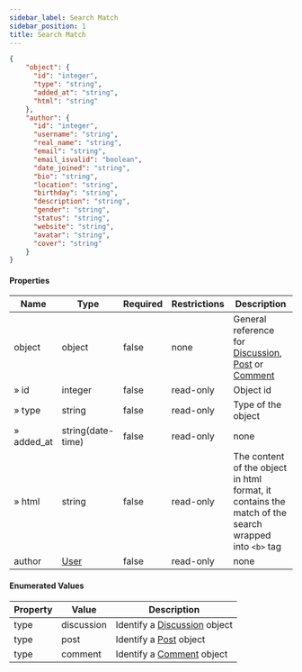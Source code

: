 ```yaml
---
sidebar_label: Search Match
sidebar_position: 1
title: Search Match
---
```


```json
{
    "object": {
      "id": "integer",
      "type": "string",
      "added_at": "string",
      "html": "string"
    },
    "author": {
      "id": "integer",
      "username": "string",
      "real_name": "string",
      "email": "string",
      "email_isvalid": "boolean",
      "date_joined": "string",
      "bio": "string",
      "location": "string",
      "birthday": "string",
      "description": "string",
      "gender": "string",
      "status": "string",
      "website": "string",
      "avatar": "string",
      "cover": "string"
    }
}

```

#### Properties

|Name|Type|Required|Restrictions|Description|
|---|---|---|---|---|
|object|object|false|none|General reference for [Discussion](/docs/apireference/v2/schemas/discussion), [Post](/docs/apireference/v2/schemas/post) or [Comment](/docs/apireference/v2/schemas/comment)|
|» id|integer|false|read-only|Object id|
|» type|string|false|read-only|Type of the object|
|» added_at|string(date-time)|false|read-only|none|
|» html|string|false|read-only|The content of the object in html format, it contains the match of the search wrapped into `<b>` tag|
|author|[User](/docs/apireference/v2/schemas/user)|false|read-only|none|

#### Enumerated Values

|Property|Value|Description|
|---|---|---|
|type|discussion|Identify a [Discussion](/docs/apireference/v2/schemas/discussion) object|
|type|post|Identify a [Post](/docs/apireference/v2/schemas/post) object|
|type|comment|Identify a [Comment](/docs/apireference/v2/schemas/comment) object|
